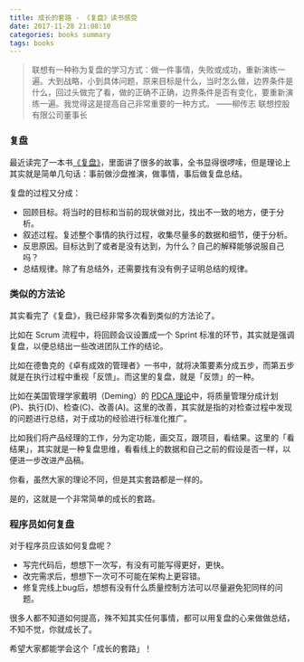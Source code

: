 ```yaml
---
title: 成长的套路 - 《复盘》读书感受
date: 2017-11-28 21:08:10
categories: books summary
tags: books
---
```


>联想有一种称为复盘的学习方式：做一件事情，失败或成功，重新演练一遍。大到战略，小到具体问题，原来目标是什么，当时怎么做，边界条件是什么，回过头做完了看，做的正确不正确，边界条件是否有变化，要重新演练一遍。我觉得这是提高自己非常重要的一种方式。
> ——柳传志 联想控股有限公司董事长

### 复盘

最近读完了一本书[《复盘》](https://item.jd.com/11285088.html)，里面讲了很多的故事，全书显得很啰嗦，但是理论上其实就是简单几句话：事前做沙盘推演，做事情，事后做复盘总结。

复盘的过程又分成：
 - 回顾目标。将当时的目标和当前的现状做对比，找出不一致的地方，便于分析。
 - 叙述过程。复述整个事情的执行过程，收集尽量多的数据和细节，便于分析。
 - 反思原因。目标达到了或者是没有达到，为什么？自己的解释能够说服自己吗？
 - 总结规律。除了有总结外，还需要找有没有例子证明总结的规律。

### 类似的方法论

其实看完了《复盘》，我已经非常多次看到类似的方法论了。

比如在 Scrum 流程中，将回顾会议设置成一个 Sprint 标准的环节，其实就是强调复盘，以便总结出一些改进团队工作的结论。

比如在德鲁克的《卓有成效的管理者》一书中，就将决策要素分成五步，而第五步就是在执行过程中重视「反馈」。而这里的复盘，就是「反馈」的一种。

比如在美国管理学家戴明（Deming）的 [PDCA 理论](https://en.wikipedia.org/wiki/PDCA)中，将质量管理分成计划(P)、执行(D)、检查(C)、改善(A)。这里的改善，其实就是指的对检查过程中发现的问题进行总结，对于成功的经验进行标准化推广。

比如我们将产品经理的工作，分为定功能，画交互，跟项目，看结果。这里的「看结果」，其实就是一种复盘思维，看看线上的数据和自己之前的假设是否一样，以便进一步改进产品稿。

你看，虽然大家的理论不同，但是其实套路都是一样的。

是的，这就是一个非常简单的成长的套路。

### 程序员如何复盘

对于程序员应该如何复盘呢？
 - 写完代码后，想想下一次写，有没有可能写得更好，更快。
 - 改完需求后，想想下一次可不可能在架构上更容错。
 - 修复完线上bug后，想想有没有什么质量控制方法可以尽量避免犯同样的问题。

很多人都不知道如何提高，殊不知其实任何事情，都可以用复盘的心来做做总结，不知不觉，你就成长了。

希望大家都能学会这个「成长的套路」！
